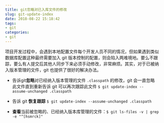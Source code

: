 ```yaml
---
title: git忽略对已入库文件的修改
slug: git-update-index
date: 2018-08-22 15:18:42
tags: 
- git
categories: 
- git
---
```



项目开发过程中，会遇到本地配置文件每个开发人员不同的情况，但如果遇到类似数据库配置这种最终需要加入 git 版本控制的配置，则会陷入两难境地。要么不跟踪，要么有人提交后其他人同步下来必须手动修改，非常麻烦。其实，对于已被纳入版本管理的文件，git 也提供了很好的解决办法。

<!--more-->

- 告诉git**忽略**对已经纳入版本管理的文件 `.classpath` 的修改，git 会一直忽略此文件直到重新告诉 git 可以再次跟踪此文件 `$ git update-index --assume-unchanged .classpath`

- 告诉 git **恢复跟踪** `$ git update-index --assume-unchanged .classpath`

- **查看**当前被忽略的、已经纳入版本库管理的文件：`$ git ls-files -v | grep -e "^[hsmrck]"`

